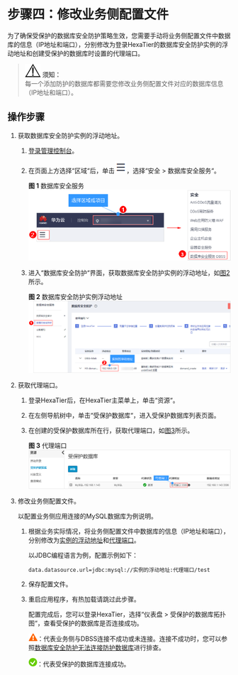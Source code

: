 # 步骤四：修改业务侧配置文件<a name="dbss_01_0271"></a>

为了确保受保护的数据库安全防护策略生效，您需要手动将业务侧配置文件中数据库的信息（IP地址和端口），分别修改为登录HexaTier的数据库安全防护实例的浮动地址和创建受保护的数据库时设置的代理端口。

>![](public_sys-resources/icon-notice.gif) **须知：**   
>每一个添加防护的数据库都需要您修改业务侧配置文件对应的数据库信息（IP地址和端口）。  

## 操作步骤<a name="section151731291676"></a>

1.  获取数据库安全防护实例的浮动地址。
    1.  [登录管理控制台](https://console.huaweicloud.com/?locale=zh-cn)。
    2.  在页面上方选择“区域“后，单击![](figures/服务列表.png)，选择“安全  \>  数据库安全服务“。

        **图 1**  数据库安全服务<a name="fig1545113269121"></a>  
        ![](figures/数据库安全服务.png "数据库安全服务")

    3.  进入“数据库安全防护“界面，获取数据库安全防护实例的浮动地址，如[图2](#zh-cn_topic_0111166372_fig4989100164918)所示。

        **图 2**  数据库安全防护实例浮动地址<a name="zh-cn_topic_0111166372_fig4989100164918"></a>  
        ![](figures/数据库安全防护实例浮动地址.png "数据库安全防护实例浮动地址")

2.  获取代理端口。
    1.  登录HexaTier后，在HexaTier主菜单上，单击“资源“。
    2.  在左侧导航树中，单击“受保护数据库“，进入受保护数据库列表页面。
    3.  在创建的受保护数据库所在行，获取代理端口，如[图3](#fig11319142553914)所示。

        **图 3**  代理端口<a name="fig11319142553914"></a>  
        ![](figures/代理端口.png "代理端口")

3.  修改业务侧配置文件。

    以配置业务侧应用连接的MySQL数据库为例说明。

    1.  根据业务实际情况，将业务侧配置文件中数据库的信息（IP地址和端口），分别修改为[实例的浮动地址](#zh-cn_topic_0111166372_fig4989100164918)和[代理端口](#fig11319142553914)。

        以JDBC编程语言为例，配置示例如下：

        ```
        data.datasource.url=jdbc:mysql://实例的浮动地址:代理端口/test
        ```

    2.  保存配置文件。
    3.  重启应用程序，有热加载请跳过此步骤。

        配置完成后，您可以登录HexaTier，选择“仪表盘  \>  受保护的数据库拓扑图“，查看受保护的数据库是否连接成功。

        ![](figures/icon-gantanhao.png)：代表业务侧与DBSS连接不成功或未连接。连接不成功时，您可以参照[数据库安全防护无法连接防护数据库](https://support.huaweicloud.com/dbss_faq/dbss_01_0257.html)进行排查。

        ![](figures/icon-jihuo.png)：代表受保护的数据库连接成功。



